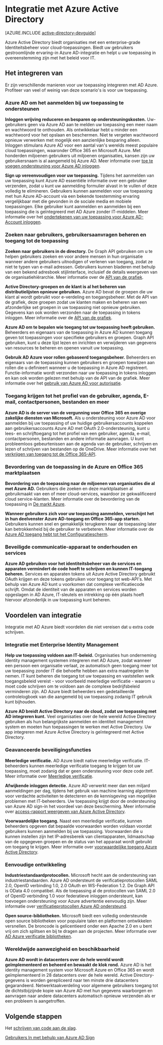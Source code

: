 <properties
   pageTitle="Integreren met Azure Active Directory | Microsoft Azure"
   description="Een handleiding voor de voordelen van en bronnen voor integratie met Azure Active Directory."
   services="active-directory"
   documentationCenter="dev-center-name"
   authors="bryanla"
   manager="mbaldwin"
   editor=""/>

<tags
   ms.service="active-directory"
   ms.devlang="na"
   ms.topic="article"
   ms.tgt_pltfrm="na"
   ms.workload="identity"
   ms.date="09/16/2016"
   ms.author="mbaldwin"/>

# <a name="integrating-with-azure-active-directory"></a>Integratie met Azure Active Directory

[AZURE.INCLUDE [active-directory-devguide](../../../includes/active-directory-devguide.md)]

Azure Active Directory biedt organisaties met een enterprise-grade Identiteitsbeheer voor cloud-toepassingen.  Biedt uw gebruikers gestroomlijnde ervaring-in Azure AD-integratie en helpt u uw toepassing in overeenstemming zijn met het beleid voor IT.

## <a name="how-to-integrate"></a>Het integreren van

Er zijn verschillende manieren voor uw toepassing integreren met AD Azure.  Profiteer van veel of weinig van deze scenario's is voor uw toepassing.

### <a name="support-azure-ad-as-a-way-to-sign-in-to-your-application"></a>Azure AD om het aanmelden bij uw toepassing te ondersteunen

**Inloggen wrijving reduceren en besparen op ondersteuningskosten.** Uw-gebruikers geen via Azure AD aan te melden uw toepassing een meer naam en wachtwoord te onthouden.  Als ontwikkelaar hebt u minder een wachtwoord voor het opslaan en beschermen.  Niet te vergeten wachtwoord opnieuw verwerken met mogelijk een aanzienlijke besparing alleen.  Inloggen stimulans Azure AD voor een aantal van's werelds meest populaire cloud toepassingen, waaronder Office 365 en Microsoft Azure.  Met honderden miljoenen gebruikers uit miljoenen organisaties, kansen zijn uw gebruikersnaam is al aangemeld bij Azure AD.  Meer informatie over [toe te voegen ondersteuning voor Azure AD inloggen](../active-directory-authentication-scenarios.md).

**Sign up vereenvoudigen voor uw toepassing.**  Tijdens het aanmelden van uw toepassing kunt Azure AD essentiële informatie over een gebruiker verzenden, zodat u kunt uw aanmelding formulier alvast in te vullen of deze volledig te elimineren.  Gebruikers kunnen aanmelden voor uw toepassing met hun Azure AD-account via een bekende toestemming ervaring vergelijkbaar met die gevonden in de sociale media en mobiele toepassingen.  Elke gebruiker kunt aanmelden en aanmelden bij een toepassing die is geïntegreerd met AD Azure zonder IT-middelen.  Meer informatie over het [ondertekenen van uw toepassing voor Azure AD-Account inloggen](../../app-service-mobile/app-service-mobile-how-to-configure-active-directory-authentication.md).

### <a name="browse-for-users-manage-user-provisioning-and-control-access-to-your-application"></a>Zoeken naar gebruikers, gebruikersaanvragen beheren en toegang tot de toepassing

**Zoeken naar gebruikers in de directory.**  De Graph API gebruiken om u te helpen gebruikers zoeken en voor andere mensen in hun organisatie wanneer andere gebruikers uitnodigen of verlenen van toegang, zodat ze niet te typen van e-mail adressen.  Gebruikers kunnen bladeren met behulp van een bekend adresboek stijlinterface, inclusief de details weergeven van de organisatiehiërarchie.  Meer informatie over de [API van de grafiek](../active-directory-graph-api.md).

**Active Directory-groepen en de klant is al het beheren van distributielijsten opnieuw gebruiken.**  Azure AD bevat de groepen die uw klant al wordt gebruikt voor e-verdeling en toegangsbeheer.  Met de API van de grafiek, deze groepen zodat uw klanten maken en beheren van een afzonderlijke set groepen in uw toepassing niet opnieuw gebruiken.  Gegevens kan ook worden verzonden naar de toepassing in tokens inloggen.  Meer informatie over de [API van de grafiek](../active-directory-graph-api.md).

**Azure AD om te bepalen wie toegang tot uw toepassing heeft gebruiken.**  Beheerders en eigenaars van de toepassing in Azure AD kunnen toegang geven tot toepassingen voor specifieke gebruikers en groepen.  Graph API gebruiken, kunt u deze lijst lezen en inrichten en verwijderen van gegevens van resources te beheren en openen vanuit uw toepassing.

**Gebruik AD Azure voor rollen gebaseerd toegangsbeheer.**  Beheerders en eigenaars van de toepassing kunnen gebruikers en groepen toewijzen aan rollen die u definieert wanneer u de toepassing in Azure AD registreert.  Functie-informatie wordt verzonden naar uw toepassing in tokens inloggen en kan ook worden gelezen met behulp van de API van de grafiek.  Meer informatie over het [gebruik van Azure AD voor autorisatie](http://blogs.technet.com/b/ad/archive/2014/12/18/azure-active-directory-now-with-group-claims-and-application-roles.aspx).

### <a name="get-access-to-users-profile-calendar-email-contacts-files-and-more"></a>Toegang krijgen tot het profiel van de gebruiker, agenda, E-mail, contactpersonen, bestanden en meer

**Azure AD is de server van de vergunning voor Office 365 en overige zakelijke diensten van Microsoft.**  Als u ondersteuning voor Azure AD voor aanmelden bij uw toepassing of uw huidige gebruikersaccounts koppelen aan gebruikersaccounts Azure AD met OAuth 2.0-ondersteuning, kunt u lees- en schrijftoegang tot het profiel van een gebruiker, agenda, e-mail, contactpersonen, bestanden en andere informatie aanvragen.  U kunt probleemloos gebeurtenissen aan de agenda van de gebruiker, schrijven en lezen of schrijven van bestanden op de OneDrive.  Meer informatie over het [verkrijgen van toegang tot de Office 365-API](https://msdn.microsoft.com/office/office365/howto/platform-development-overview).

### <a name="promote-your-application-in-the-azure-and-office-365-marketplaces"></a>Bevordering van de toepassing in de Azure en Office 365 marktplaatsen

**Bevordering van de toepassing naar de miljoenen van organisaties die al met Azure AD.**  Gebruikers die zoeken en deze marktplaatsen al gebruikmaakt van een of meer cloud-services, waardoor ze gekwalificeerd cloud service-klanten.  Meer informatie over de bevordering van de toepassing in [De markt Azure](https://azure.microsoft.com/marketplace/partner-program/).

**Wanneer gebruikers zich voor uw toepassing aanmelden, verschijnt het in hun deelvenster Azure AD-toegang en Office 365-app starten.**  Gebruikers kunnen snel en gemakkelijk terugkeren naar de toepassing later kan betrokkenheid bij de gebruiker te verbeteren.  Meer informatie over de [Azure AD toegang hebt tot het Configuratiescherm](../active-directory-saas-access-panel-introduction.md).

### <a name="secure-device-to-service-and-service-to-service-communication"></a>Beveiligde communicatie-apparaat te onderhouden en services

**Azure AD gebruiken voor het identiteitsbeheer van de services en apparaten vermindert de code hoeft te schrijven en kunnen IT-toegang beheren.**  Services en apparaten tokens uit Azure Active Directory gebruikt OAuth krijgen en deze tokens gebruiken voor toegang tot web-API's.  Met behulp van Azure AD kunt u voorkomen dat complexe verificatiecode schrijft.  Omdat de identiteit van de apparaten en services worden opgeslagen in AD Azure, IT-sleutels en intrekking op één plaats hoeft hiervoor afzonderlijk in uw toepassing kunt beheren.

## <a name="benefits-of-integration"></a>Voordelen van integratie

Integratie met AD Azure biedt voordelen die niet vereisen dat u extra code schrijven.

### <a name="integration-with-enterprise-identity-management"></a>Integratie met Enterprise Identity Management

**Help uw toepassing voldoen aan IT-beleid.**  Organisaties hun onderneming identity management systemen integreren met AD Azure, zodat wanneer een persoon een organisatie verlaat, ze automatisch geen toegang meer tot uw toepassing zonder IT die behoefte hebben aan extra maatregelen te nemen.  IT kunt beheren die toegang tot uw toepassing en vaststellen welk toegangsbeleid vereist - voor voorbeeld meerledige verificatie - waarom u moet code schrijven om te voldoen aan de complexe bedrijfsbeleid verminderen zijn.  AD Azure biedt beheerders een gedetailleerde controlelogboek van die aangemeld bij uw toepassing zodanig IT gebruik kunt bijhouden.

**Azure AD breidt Active Directory naar de cloud, zodat uw toepassing met AD integreren kunt.**  Veel organisaties over de hele wereld Active Directory gebruiken als hun belangrijkste aanmelden en identiteit management system en moeten hun toepassingen te werken met Active Directory.  Uw app integreren met Azure Active Directory is geïntegreerd met Active Directory.

### <a name="advanced-security-features"></a>Geavanceerde beveiligingsfuncties

**Meerledige verificatie.**  AD Azure biedt native meerledige verificatie.  IT-beheerders kunnen meerledige verificatie toegang te krijgen tot uw toepassing, moet zodanig dat er geen ondersteuning voor deze code zelf.  Meer informatie over [Meerledige verificatie](https://azure.microsoft.com/documentation/services/multi-factor-authentication/).

**Afwijkende inloggen detectie.**  Azure AD verwerkt meer dan een miljard aanmeldingen per dag, tijdens het gebruik van machine learning algoritmen voor verdachte activiteiten te detecteren en de kennisgeving van mogelijke problemen met IT-beheerders.  Uw toepassing krijgt door de ondersteuning van Azure AD sign-in het voordeel van deze bescherming. Meer informatie over [access-rapport weergeven van Azure Active Directory](../active-directory-view-access-usage-reports.md).

**Voorwaardelijke toegang.**  Naast een meerledige verificatie, kunnen beheerders opgeven dat bepaalde voorwaarden worden voldaan voordat gebruikers kunnen aanmelden bij uw toepassing.  Voorwaarden die u kunnen instellen zijn het IP-adresbereik van clientapparaten, lidmaatschap van de opgegeven groepen en de status van het apparaat wordt gebruikt om toegang te krijgen.  Meer informatie over [voorwaardelijke toegang Azure Active Directory](../active-directory-conditional-access.md).

### <a name="easy-development"></a>Eenvoudige ontwikkeling

**Industriestandaardprotocollen.**  Microsoft hecht aan de ondersteuning van industriestandaarden.  Azure AD ondersteunt de verificatieprotocollen SAML 2.0, OpenID verbinding 1.0, 2.0 OAuth en WS-Federation 1.2.  De Graph API is OData 4.0 compatibel.  Als de toepassing al de protocollen van SAML 2.0 of OpenID verbinding 1.0 voor federatieve inloggen ondersteunt, kan toevoegen ondersteuning voor Azure advertentie eenvoudig zijn.  Meer informatie over [verificatieprotocollen Azure AD ondersteund](../active-directory-authentication-protocols.md).

**Open source-bibliotheken.**  Microsoft biedt een volledig ondersteunde open source bibliotheken voor populaire talen en platformen ontwikkelen versnellen.  De broncode is gelicentieerd onder een Apache 2.0 en u bent vrij om zich splitsen en bij te dragen aan de projecten.  Meer informatie over [AD Azure verificatie bibliotheken](../active-directory-authentication-libraries.md).

### <a name="worldwide-presence-and-high-availability"></a>Wereldwijde aanwezigheid en beschikbaarheid

**Azure AD wordt in datacenters over de hele wereld wordt geïmplementeerd en beheerd en bewaakt de klok rond.**  Azure AD is het identity management system voor Microsoft Azure en Office 365 en wordt geïmplementeerd in 28 datacenters over de hele wereld.  Active Directory-gegevens is worden gerepliceerd naar ten minste drie datacenters gegarandeerd.  Netwerktaakverdeling voor algemene gebruikers toegang tot de dichtstbijzijnde kopie van Azure AD met hun gegevens waarborgen en aanvragen naar andere datacenters automatisch opnieuw verzenden als er een probleem is aangetroffen.

## <a name="next-steps"></a>Volgende stappen

Het [schrijven van code aan de slag](../active-directory-developers-guide.md#getting-started).

[Gebruikers In met behulp van Azure AD Sign](../active-directory-authentication-scenarios.md)
